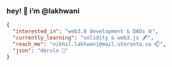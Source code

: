 <h3> hey! 👋 i’m @lakhwani  </h3>	

```json
{
  "interested_in": "web3.0 development & DAOs 🌐",
  "currently_learning": "solidity & web3.js 🖋",
  "reach_me": "nikhil.lakhwani@mail.utoronto.ca 📫",
  "json": "derulo 🎹"
}
```
<!---
nikhilnlakhwani/nikhilnlakhwani is a ✨ special ✨ repository because its `README.md` (this file) appears on your GitHub profile.
You can click the Preview link to take a look at your changes.
- - 👋 hey! i’m @nikhilnlakhwani
- - 👀 i’m into cryptocurrency & blockchain technology! 
- - 🌱 i’m currently learning algorithmic trading
- - 💞️ i’m looking to collaborate on ML & AI projects
- - 📫 how to reach me: nikhilnlakhwani@gmail.com
--->
